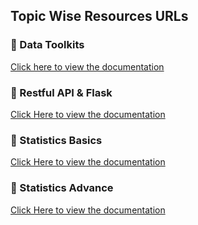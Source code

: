## Topic Wise Resources URLs

### 📘 Data Toolkits
[Click here to view the documentation](https://drive.google.com/drive/folders/1IJRqIxTp3y03KSGjfaHn-W3RRlGWBcgR)


### 📘 Restful API & Flask 
[Click Here to view the documentation](https://drive.google.com/drive/folders/1jUyCKDZJ_WtaxqIskf91FhVR07qtkqpL)


### 📘 Statistics Basics
[Click Here to view the documentation](https://drive.google.com/drive/folders/1U5Pxts7EIdhX8VP1lIWVW6gWBa1dr5yE)


### 📘 Statistics Advance
[Click Here to view the documentation](https://drive.google.com/drive/folders/1U5Pxts7EIdhX8VP1lIWVW6gWBa1dr5yE)
